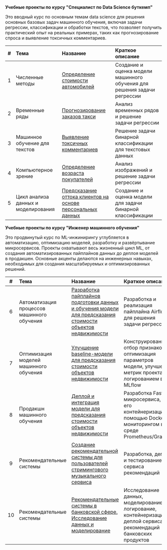 **Учебные проекты по курсу "Специалист по Data Science буткемп"**

Это вводный курс по основным темам data science для решения основных базовых задач машинного обучения, включая задачи регрессии, классификации и обработки текстов, что позволяет получить практический опыт на реальных примерах, таких как прогнозирование спроса и выявление токсичных комментариев. 

| # | Тема | Название | Краткое описание |
|:----:|:-----------------------------------------|:-------------------------------|:-----------------------------------|
| 1 | Численные методы | [Определение стоимости автомобилей](./01_Определение%20стоимости%20автомобилей/) | Создание и оценка модели машинного обучения для решения задачи регрессии |
| 2 | Временные ряды | [Прогнозирование заказов такси](./02_Прогнозирование%20заказов%20такси/) | Анализ временных рядов и решение задачи регрессии |
| 3 | Машинное обучение для текстов | [Выявление токсичных комментариев](./03_Выявление%20токсичных%20комментариев/) | Решение задачи бинарной классификации для текстовых данных |
| 4 | Компьютерное зрение | [Определение возраста покупателей](./04_Определение%20возраста%20покупателей%20по%20фото/) | Анализ изображений и решение задачи регрессии |
| 5 | Цикл анализа данных и моделирования | [Предсказание оттока клиентов на основе персональных данных](./05_Предсказание%20оттока%20клиентов/) | Создание и оценка модели для задачи бинарной классификации|

**Учебные проекты по курсу "Инженер машинного обучения"**

Это продвинутый курс по ML-инжинирингу углубляется в автоматизацию, оптимизацию моделей, разработку и развёртывание микросервисов. Проекты охватывают весь жизненный цикл ML, от создания автоматизированных пайплайнов данных до деплоя моделей в продакшен. Основные акценты делаются на инженерных навыках, необходимых для создания масштабируемых и оптимизированных решений.

| # | Тема | Название | Краткое описание |
|:----:|:-----------------------------------------|:-------------------------------|:-----------------------------------|
| 6 | Автоматизация процессов машинного обучения | [Разработка пайплайнов подготовки данных и обучения модели для предсказания стоимости объектов недвижимости](./06_Разработка%20пайплайнов%20подготовки%20данных%20и%20обучения%20модели%20для%20предсказания%20стоимости%20объектов%20недвижимости/) | Разработка и реализация пайплайна Airflow для решения задачи регрессии |
| 7 | Оптимизация моделей машинного обучения | [Улучшение baseline-модели для предсказания стоимости объектов недвижимости](./07_Улучшение%20baseline-модели%20для%20предсказания%20стоимости%20объектов%20недвижимости/) | Конструирование и отбор признаков, оптимизация параметров модели, улучшение метрик проекта с логированием в MLflow |
| 8 | Продакшн машинного обучения | [Деплой и интеграция модели для предсказания стоимости объектов недвижимости](./08_Деплой%20и%20интеграция%20модели%20для%20предсказания%20стоимости%20объектов%20недвижимости/) | Разработка FastAPI микросервиса, и его контейнеризация с помощью Docker и мониторингом в среде Prometheus/Grafana |
| 9 | Рекомендательные системы | [Создание рекомендательной системы для пользователей стримингового музыкального сервиса](./09_Создание%20рекомендательной%20системы%20для%20пользователей%20стримингового%20музыкального%20сервиса/) | Разработка, деплой и тестирование сервиса рекомендаций |
| 10 | Рекомендательные системы | [Рекомендательные системы в банковской сфере. Исследование данных и моделирование](./10_Рекомендательные%20системы%20в%20банковской%20сфере.%20Исследование%20данных%20и%20моделирование/) | Исследование данных, моделирование, логирование, контейнеризация и деплой сервиса рекомендаций банковских продуктов |